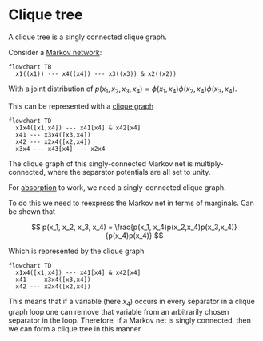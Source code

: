 # Clique tree

A clique tree is a singly connected clique graph.

Consider a [Markov network](202210201118.md):

```mermaid
flowchart TB
  x1((x1)) --- x4((x4)) --- x3((x3)) & x2((x2))
```

With a joint distribution of
$p(x_1, x_2, x_3, x_4) = \phi(x_1, x_4)\phi(x_2, x_4)\phi(x_3, x_4)$.

This can be represented with a [clique graph](202211031127.md)

```mermaid
flowchart TD
  x1x4([x1,x4]) --- x41[x4] & x42[x4]
  x41 --- x3x4([x3,x4])
  x42 --- x2x4([x2,x4])
  x3x4 --- x43[x4] --- x2x4
```

The clique graph of this singly-connected Markov net is multiply-connected,
where the separator potentials are all set to unity.

For [absorption](202211031203.md) to work, we need a singly-connected clique
graph.

To do this we need to reexpress the Markov net in terms of marginals. Can be
shown that

$$
p(x_1, x_2, x_3, x_4) = \frac{p(x_1, x_4)p(x_2,x_4)p(x_3,x_4)}
{p(x_4)p(x_4)}
$$

Which is represented by the clique graph

```mermaid
flowchart TD
  x1x4([x1,x4]) --- x41[x4] & x42[x4]
  x41 --- x3x4([x3,x4])
  x42 --- x2x4([x2,x4])
```

This means that if a variable (here $x_4$) occurs in every separator in a clique
graph loop one can remove that variable from an arbitrarily chosen separator in
the loop. Therefore, if a Markov net is singly connected, then we can form a
clique tree in this manner.
